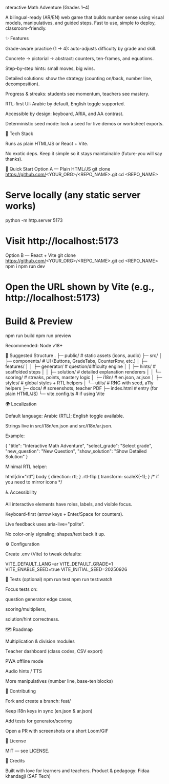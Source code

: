 nteractive Math Adventure (Grades 1–4)

A bilingual-ready (AR/EN) web game that builds number sense using visual models, manipulatives, and guided steps. Fast to use, simple to deploy, classroom-friendly.





✨ Features

Grade-aware practice (1 → 4): auto-adjusts difficulty by grade and skill.

Concrete → pictorial → abstract: counters, ten-frames, and equations.

Step-by-step hints: small moves, big wins.

Detailed solutions: show the strategy (counting on/back, number line, decomposition).

Progress & streaks: students see momentum, teachers see mastery.

RTL-first UI: Arabic by default, English toggle supported.

Accessible by design: keyboard, ARIA, and AA contrast.

Deterministic seed mode: lock a seed for live demos or worksheet exports.

🧱 Tech Stack

Runs as plain HTML/JS or React + Vite.

No exotic deps. Keep it simple so it stays maintainable (future-you will say thanks).

🚀 Quick Start
Option A — Plain HTML/JS
git clone https://github.com/<YOUR_ORG>/<REPO_NAME>.git
cd <REPO_NAME>

# Serve locally (any static server works)
python -m http.server 5173
# Visit http://localhost:5173

Option B — React + Vite
git clone https://github.com/<YOUR_ORG>/<REPO_NAME>.git
cd <REPO_NAME>
npm i
npm run dev
# Open the URL shown by Vite (e.g., http://localhost:5173)

# Build & Preview
npm run build
npm run preview


Recommended: Node v18+

📁 Suggested Structure
.
├─ public/                  # static assets (icons, audio)
├─ src/
│  ├─ components/           # UI (Buttons, GradeTabs, CounterRow, etc.)
│  ├─ features/
│  │  ├─ generator/         # question/difficulty engine
│  │  ├─ hints/             # scaffolded steps
│  │  ├─ solution/          # detailed explanation renderers
│  │  └─ scoring/           # streaks, points, mastery logic
│  ├─ i18n/                 # en.json, ar.json
│  ├─ styles/               # global styles + RTL helpers
│  └─ utils/                # RNG with seed, a11y helpers
├─ docs/                    # screenshots, teacher PDF
├─ index.html               # entry (for plain HTML/JS)
└─ vite.config.ts           # if using Vite

🌍 Localization

Default language: Arabic (RTL); English toggle available.

Strings live in src/i18n/en.json and src/i18n/ar.json.

Example:

{
  "title": "Interactive Math Adventure",
  "select_grade": "Select grade",
  "new_question": "New Question",
  "show_solution": "Show Detailed Solution"
}


Minimal RTL helper:

html[dir="rtl"] body { direction: rtl; }
.rtl-flip { transform: scaleX(-1); } /* if you need to mirror icons */

♿ Accessibility

All interactive elements have roles, labels, and visible focus.

Keyboard-first (arrow keys + Enter/Space for counters).

Live feedback uses aria-live="polite".

No color-only signaling; shapes/text back it up.

⚙️ Configuration

Create .env (Vite) to tweak defaults:

VITE_DEFAULT_LANG=ar
VITE_DEFAULT_GRADE=1
VITE_ENABLE_SEED=true
VITE_INITIAL_SEED=20250926

🧪 Tests (optional)
npm run test
npm run test:watch


Focus tests on:

question generator edge cases,

scoring/multipliers,

solution/hint correctness.

🗺️ Roadmap

 Multiplication & division modules

 Teacher dashboard (class codes, CSV export)

 PWA offline mode

 Audio hints / TTS

 More manipulatives (number line, base-ten blocks)

🤝 Contributing

Fork and create a branch: feat/<your-feature>

Keep i18n keys in sync (en.json & ar.json)

Add tests for generator/scoring

Open a PR with screenshots or a short Loom/GIF

📄 License

MIT — see LICENSE.

🙌 Credits

Built with love for learners and teachers.
Product & pedagogy: Fidaa khandagji (SAF Tech)

